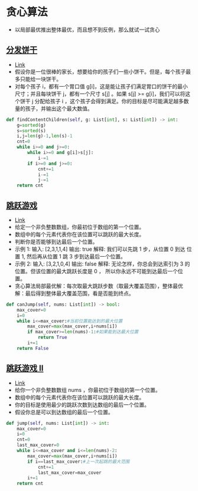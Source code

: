# 贪心算法
- 以局部最优推出整体最优，而且想不到反例，那么就试一试贪心

## [分发饼干](455.py)
- [Link](https://leetcode-cn.com/problems/assign-cookies/)
- 假设你是一位很棒的家长，想要给你的孩子们一些小饼干。但是，每个孩子最多只能给一块饼干。
- 对每个孩子 i，都有一个胃口值 g[i]，这是能让孩子们满足胃口的饼干的最小尺寸；并且每块饼干 j，都有一个尺寸 s[j] 。如果 s[j] >= g[i]，我们可以将这个饼干 j 分配给孩子 i ，这个孩子会得到满足。你的目标是尽可能满足越多数量的孩子，并输出这个最大数值。
```python
def findContentChildren(self, g: List[int], s: List[int]) -> int:
    g=sorted(g)
    s=sorted(s)
    i,j=len(g)-1,len(s)-1
    cnt=0
    while i>=0 and j>=0:
        while i>=0 and g[i]>s[j]:
            i-=1
        if i>=0 and j>=0:
            cnt+=1
            i-=1
            j-=1
    return cnt
```

## [跳跃游戏](55.py)
- [Link](https://leetcode-cn.com/problems/jump-game/)
- 给定一个非负整数数组，你最初位于数组的第一个位置。
- 数组中的每个元素代表你在该位置可以跳跃的最大长度。
- 判断你是否能够到达最后一个位置。
- 示例 1: 输入: [2,3,1,1,4] 输出: true 解释: 我们可以先跳 1 步，从位置 0 到达 位置 1, 然后再从位置 1 跳 3 步到达最后一个位置。
- 示例 2: 输入: [3,2,1,0,4] 输出: false 解释: 无论怎样，你总会到达索引为 3 的位置。但该位置的最大跳跃长度是 0 ， 所以你永远不可能到达最后一个位置。
- 贪心算法局部最优解：每次取最大跳跃步数（取最大覆盖范围），整体最优解：最后得到整体最大覆盖范围，看是否能到终点。
```python
def canJump(self, nums: List[int]) -> bool:
    max_cover=0
    i=0
    while i<=max_cover:#当前位置能达到的最大位置
        max_cover=max(max_cover,i+nums[i])
        if max_cover>=len(nums)-1:#如果能到达最大位置
            return True
        i+=1
    return False
```

## [跳跃游戏 II](45.py)
- [Link](https://leetcode-cn.com/problems/jump-game-ii/)
- 给你一个非负整数数组 nums ，你最初位于数组的第一个位置。
- 数组中的每个元素代表你在该位置可以跳跃的最大长度。
- 你的目标是使用最少的跳跃次数到达数组的最后一个位置。
- 假设你总是可以到达数组的最后一个位置。

```python
def jump(self, nums: List[int]) -> int:
    max_cover=0
    i=0
    cnt=0
    last_max_cover=0
    while i<=max_cover and i<=len(nums)-2:
        max_cover=max(max_cover,i+nums[i])
        if i==last_max_cover:#上一次起跳的最大范围
            cnt+=1
            last_max_cover=max_cover
        i+=1
    return cnt
```
